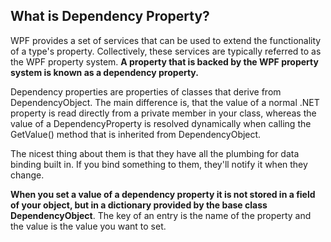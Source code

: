 ## What is Dependency Property?
WPF provides a set of services that can be used to extend the functionality of a type's property. Collectively, these services are typically referred to as the WPF property system. 
**A property that is backed by the WPF property system is known as a dependency property.**

Dependency properties are properties of classes that derive from DependencyObject. The main difference is, that the value of a normal .NET property is read directly from a private member in your class, whereas the value of a DependencyProperty is resolved dynamically when calling the GetValue() method that is inherited from DependencyObject.

The nicest thing about them is that they have all the plumbing for data binding built in. If you bind something to them, they'll notify it when they change.

**When you set a value of a dependency property it is not stored in a field of your object, but in a dictionary provided by the base class DependencyObject**. The key of an entry is the name of the property and the value is the value you want to set.

